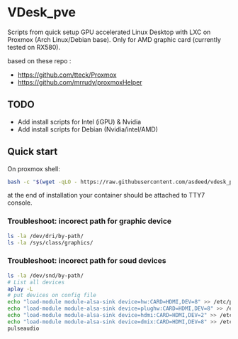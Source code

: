 # VDesk_pve

Scripts from quick setup GPU accelerated Linux Desktop with LXC on Proxmox (Arch Linux/Debian base). Only for AMD graphic card (currently tested on RX580).

based on these repo : 
- https://github.com/tteck/Proxmox
- https://github.com/mrrudy/proxmoxHelper


## TODO
- Add install scripts for Intel (iGPU) & Nvidia
- Add install scripts for Debian (Nvidia/intel/AMD)

## Quick start

On proxmox shell:
```bash
bash -c "$(wget -qLO - https://raw.githubusercontent.com/asdeed/vdesk_pve/main/lxc_set.sh)"
```

at the end of installation your container should be attached to TTY7 console.

### Troubleshoot: incorect path for graphic device

```bash
ls -la /dev/dri/by-path/
ls -la /sys/class/graphics/
```

### Troubleshoot: incorect path for soud devices

```bash
ls -la /dev/snd/by-path/
# List all devices
aplay -L
# put devices on config file
echo "load-module module-alsa-sink device=hw:CARD=HDMI,DEV=8" >> /etc/pulse/default.pa 
echo "load-module module-alsa-sink device=plughw:CARD=HDMI,DEV=8" >> /etc/pulse/default.pa 
echo "load-module module-alsa-sink device=hdmi:CARD=HDMI,DEV=2" >> /etc/pulse/default.pa
echo "load-module module-alsa-sink device=dmix:CARD=HDMI,DEV=8" >> /etc/pulse/default.pa
pulseaudio
```
